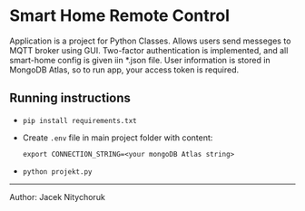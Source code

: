 # Smart Home Remote Control

Application is a project for Python Classes. Allows users send messeges to MQTT broker using GUI. Two-factor authentication is implemented, and all smart-home  config is given iin *.json file.
User information is stored in MongoDB Atlas, so to run app, your access token is required.

## Running instructions
- `pip install requirements.txt`
- Create `.env` file in main project folder with content:

    `export CONNECTION_STRING=<your mongoDB Atlas string>`
- `python projekt.py`

---
Author: Jacek Nitychoruk
